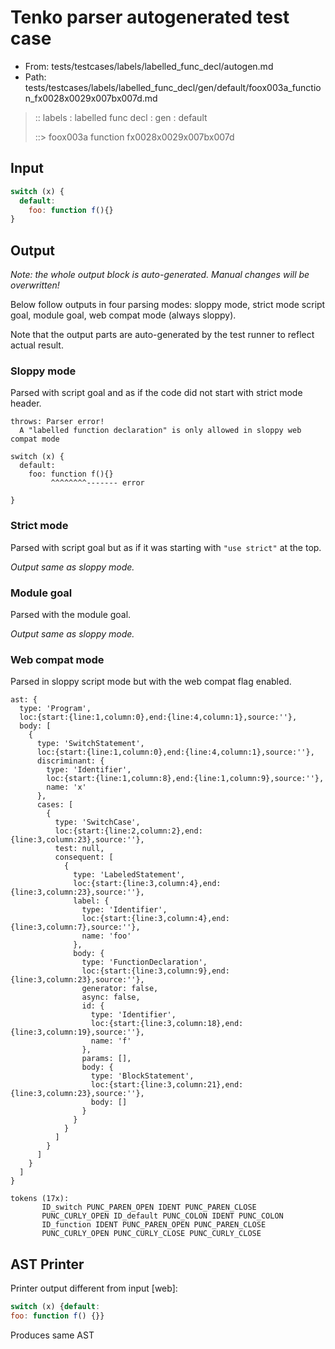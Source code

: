 # Tenko parser autogenerated test case

- From: tests/testcases/labels/labelled_func_decl/autogen.md
- Path: tests/testcases/labels/labelled_func_decl/gen/default/foox003a_function_fx0028x0029x007bx007d.md

> :: labels : labelled func decl : gen : default
>
> ::> foox003a function fx0028x0029x007bx007d

## Input


`````js
switch (x) {
  default:
    foo: function f(){}
}
`````

## Output

_Note: the whole output block is auto-generated. Manual changes will be overwritten!_

Below follow outputs in four parsing modes: sloppy mode, strict mode script goal, module goal, web compat mode (always sloppy).

Note that the output parts are auto-generated by the test runner to reflect actual result.

### Sloppy mode

Parsed with script goal and as if the code did not start with strict mode header.

`````
throws: Parser error!
  A "labelled function declaration" is only allowed in sloppy web compat mode

switch (x) {
  default:
    foo: function f(){}
         ^^^^^^^^------- error

}
`````

### Strict mode

Parsed with script goal but as if it was starting with `"use strict"` at the top.

_Output same as sloppy mode._

### Module goal

Parsed with the module goal.

_Output same as sloppy mode._

### Web compat mode

Parsed in sloppy script mode but with the web compat flag enabled.

`````
ast: {
  type: 'Program',
  loc:{start:{line:1,column:0},end:{line:4,column:1},source:''},
  body: [
    {
      type: 'SwitchStatement',
      loc:{start:{line:1,column:0},end:{line:4,column:1},source:''},
      discriminant: {
        type: 'Identifier',
        loc:{start:{line:1,column:8},end:{line:1,column:9},source:''},
        name: 'x'
      },
      cases: [
        {
          type: 'SwitchCase',
          loc:{start:{line:2,column:2},end:{line:3,column:23},source:''},
          test: null,
          consequent: [
            {
              type: 'LabeledStatement',
              loc:{start:{line:3,column:4},end:{line:3,column:23},source:''},
              label: {
                type: 'Identifier',
                loc:{start:{line:3,column:4},end:{line:3,column:7},source:''},
                name: 'foo'
              },
              body: {
                type: 'FunctionDeclaration',
                loc:{start:{line:3,column:9},end:{line:3,column:23},source:''},
                generator: false,
                async: false,
                id: {
                  type: 'Identifier',
                  loc:{start:{line:3,column:18},end:{line:3,column:19},source:''},
                  name: 'f'
                },
                params: [],
                body: {
                  type: 'BlockStatement',
                  loc:{start:{line:3,column:21},end:{line:3,column:23},source:''},
                  body: []
                }
              }
            }
          ]
        }
      ]
    }
  ]
}

tokens (17x):
       ID_switch PUNC_PAREN_OPEN IDENT PUNC_PAREN_CLOSE
       PUNC_CURLY_OPEN ID_default PUNC_COLON IDENT PUNC_COLON
       ID_function IDENT PUNC_PAREN_OPEN PUNC_PAREN_CLOSE
       PUNC_CURLY_OPEN PUNC_CURLY_CLOSE PUNC_CURLY_CLOSE
`````


## AST Printer

Printer output different from input [web]:

````js
switch (x) {default:
foo: function f() {}}
````

Produces same AST
